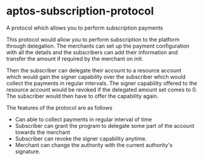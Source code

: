 # aptos-subscription-protocol
A protocol which allows you to perform subscription payments

This protocol would allow you to perform subscription to the platform through delegation. The merchants can set up the payment configuration with all the details
and the subscribers can add their information and transfer the amount if required by the merchant on init.

Then the subscriber can delegate their account to a resource account which would gain the signer capability over the subscriber which would collect the payments
in regular intervals. The signer capability offered to the resource account would be revoked if the delegated amount set comes to 0. The subscriber would then
have to offer the capability again.

The features of the protocol are as follows
- Can able to collect payments in regular interval of time
- Subscriber can grant the program to delegate some part of the account towards the merchant
- Subscriber can revoke the signer capability anytime.
- Merchant can change the authority with the current authority's signature.
